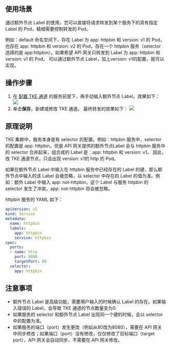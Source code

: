 ## 使用场景

通过额外节点 Label 的使用，您可以直接将请求转发到某个服务下的具有指定 Label 的 Pod，精细需要控制转发的 Pod。

例如：default 命名空间下，存在 Label 为 app: httpbin 和 version: v1 的 Pod， 也存在 app: httpbin 和 version: v2 的 Pod，存在一个 httpbin 服务（selector 选择的是 app:httpbin）。如果希望 API 网关只转发到 Label 为 app: httpbin 和 version: v1 的 Pod， 可以通过额外节点 Label，加上version: v1的配置，就可以实现。

## 操作步骤

1. 在 [配置 TKE 通道](https://cloud.tencent.com/document/product/628/64688) 的服务前提下，再手动输入额外节点 Label。效果如下：
![](https://qcloudimg.tencent-cloud.cn/raw/02e06bdebb15e79706fd231d6b3aae54.png)        
2. 单击**保存**，新建或修改 TKE 通道。
  最终转发的效果如下：
   ![](https://qcloudimg.tencent-cloud.cn/raw/80e178d36f3147eceb00a1ed6ebf1fcf.png)


## 原理说明

TKE 集群中，服务本身是有 selector 的配置。例如：httpbin 服务中，selector 的配置是 app: httpbin，但是 API 网关提供的额外节点Label 会与 httpbin 服务中的 selector 合并起来，组合成的 Label 是：app: httpbin 和 version: v1。 因此，改 TKE 通道节点，只会出现 version: v1的 http 的 Pod。

如果在额外节点 Label 中输入在 httpbin 服务中已经存在的 Label 的键，那么额外节点中输入的该 Label 会被忽略，以 selector 中存在的 Label 的值为准。例如：额外 Label 中输入 app: not-httpbin，这个 Label 与服务 httpbin 的 selector 发生了冲突，app: not-httpbin 将会被忽略。

httpbin 服务的 YAML 如下：
```yaml
apiVersion: v1
kind: Service
metadata:
  name: httpbin
  labels:
    app: httpbin
    service: httpbin
spec:
  ports:
  - name: http
    port: 8000
    targetPort: 80
  selector:
    app: httpbin
```



## 注意事项

- 额外节点 Label 是高级功能，需要用户输入的时候确认 Label 的存在。如果输入错误的 Label，会导致 TKE 通道的节点数量变为0.
- 如果服务的 selector 和额外节点 Label 出现同一个键的时候，会以 selector 中的配置为准。
- 如果服务的端口（port）发生更改（例如从80改为8080），需要在 API 网关中同步修改；如果端口（port）没有修改，仅仅修改了目标端口（target port），API 网关会自动同步，不需要在 API 网关修改。
